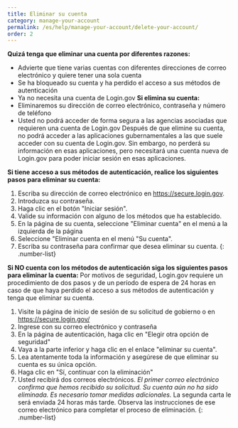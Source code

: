 ```yaml
---
title: Eliminar su cuenta
category: manage-your-account
permalink: /es/help/manage-your-account/delete-your-account/
order: 2
---
```

**Quizá tenga que eliminar una cuenta por diferentes razones:**

* Advierte que tiene varias cuentas con diferentes direcciones de correo electrónico y quiere tener una sola cuenta
* Se ha bloqueado su cuenta y ha perdido el acceso a sus métodos de autenticación
* Ya no necesita una cuenta de Login.gov
  **Si elimina su cuenta:**
* Eliminaremos su dirección de correo electrónico, contraseña y número de teléfono
* Usted no podrá acceder de forma segura a las agencias asociadas que requieren una cuenta de Login.gov
  Después de que elimine su cuenta, no podrá acceder a las aplicaciones gubernamentales a las que suele acceder con su cuenta de Login.gov. Sin embargo, no perderá su información en esas aplicaciones, pero necesitará una cuenta nueva de Login.gov para poder iniciar sesión en esas aplicaciones.

**Si tiene acceso a sus métodos de autenticación, realice los siguientes pasos para eliminar su cuenta:**

1. Escriba su dirección de correo electrónico en <https://secure.login.gov>.
2. Introduzca su contraseña.
3. Haga clic en el botón "Iniciar sesión".
4. Valide su información con alguno de los métodos que ha establecido.
5. En la página de su cuenta, seleccione "Eliminar cuenta" en el menú a la izquierda de la página
6. Seleccione "Eliminar cuenta en el menú "Su cuenta".
7. Escriba su contraseña para confirmar que desea eliminar su cuenta.
{: .number-list}

**Si NO cuenta con los métodos de autenticación siga los siguientes pasos para eliminar la cuenta:**
Por motivos de seguridad, Login.gov requiere un procedimiento de dos pasos y de un período de espera de 24 horas en caso de que haya perdido el acceso a sus métodos de autenticación y tenga que eliminar su cuenta.

1. Visite la página de inicio de sesión de su solicitud de gobierno o en <https://secure.login.gov/>
2. Ingrese con su correo electrónico y contraseña
3. En la página de autenticación, haga clic en "Elegir otra opción de seguridad"
4. Vaya a la parte inferior y haga clic en el enlace "eliminar su cuenta".
5. Lea atentamente toda la información y asegúrese de que eliminar su cuenta es su única opción.
6. Haga clic en "Sí, continuar con la eliminación"
7. Usted recibirá dos correos electrónicos.
        *El primer correo electrónico confirma que hemos recibido su solicitud. Su cuenta aún no ha sido eliminada. Es necesario tomar medidas adicionales.*
        La segunda carta le será enviada 24 horas más tarde. Observa las instrucciones de ese correo electrónico para completar el proceso de eliminación.
{: .number-list}